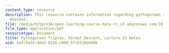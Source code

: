 ```yaml
---
content_type: resource
description: This resource contains information regarding pythagorean triples, fermat
  descent.
file: /media/https%3A/open-learning-course-data-rc.s3.amazonaws.com/18-781-theory-of-numbers-spring-2012/5afc5a24dda38226c0085f15510de89b_MIT18_781S12_lec23.pdf
file_type: application/pdf
resourcetype: Document
title: Pythagorean Triples, Fermat Descent, Lecture 23 Notes
uid: 5afc5a24-dda3-8226-c008-5f15510de89b
---
```

